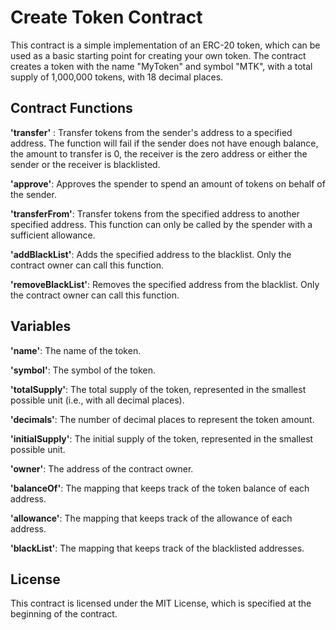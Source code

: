 # Create Token Contract

This contract is a simple implementation of an ERC-20 token, which can be used as a basic starting point for creating your own token. The contract creates a token with the name "MyToken" and symbol "MTK", with a total supply of 1,000,000 tokens, with 18 decimal places.

## Contract Functions
__'transfer'__ : Transfer tokens from the sender's address to a specified address. The function will fail if the sender does not have enough balance, the amount to transfer is 0, the receiver is the zero address or either the sender or the receiver is blacklisted.

__'approve'__: Approves the spender to spend an amount of tokens on behalf of the sender.

__'transferFrom'__: Transfer tokens from the specified address to another specified address. This function can only be called by the spender with a sufficient allowance.

__'addBlackList'__: Adds the specified address to the blacklist. Only the contract owner can call this function.

__'removeBlackList'__: Removes the specified address from the blacklist. Only the contract owner can call this function.

## Variables
__'name'__: The name of the token.

__'symbol'__: The symbol of the token.

__'totalSupply'__: The total supply of the token, represented in the smallest possible unit (i.e., with all decimal places).

__'decimals'__: The number of decimal places to represent the token amount.

__'initialSupply'__: The initial supply of the token, represented in the smallest possible unit.

__'owner'__: The address of the contract owner.

__'balanceOf'__: The mapping that keeps track of the token balance of each address.

__'allowance'__: The mapping that keeps track of the allowance of each address.

__'blackList'__: The mapping that keeps track of the blacklisted addresses.

## License
This contract is licensed under the MIT License, which is specified at the beginning of the contract.

